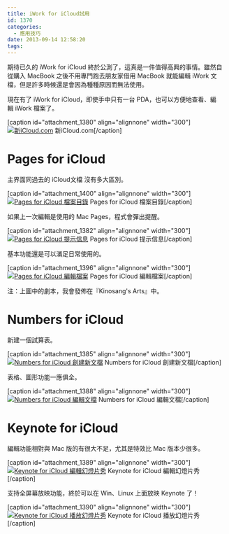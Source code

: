 ```yaml
---
title: iWork for iCloud試用
id: 1370
categories:
  - 應用技巧
date: 2013-09-14 12:58:20
tags:
---
```


期待已久的 iWork for iCloud 終於公測了，這真是一件值得高興的事情。雖然自從購入 MacBook 之後不用專門跑去朋友家借用 MacBook 就能編輯 iWork 文檔，但是許多時候還是會因為種種原因而無法使用。

現在有了 iWork for iCloud，即使手中只有一台 PDA，也可以方便地查看、編輯 iWork 檔案了。

[caption id="attachment_1380" align="alignnone" width="300"][![新iCloud.com](/wp-content/uploads/2013/09/QQ20130920-1@2x-300x208.png)](/wp-content/uploads/2013/09/QQ20130920-1@2x-e1389272543366.png) 新iCloud.com[/caption]

<!--more-->

# Pages for iCloud

主界面同過去的 iCloud文檔 沒有多大區別。

[caption id="attachment_1400" align="alignnone" width="300"][![Pages for iCloud 檔案目錄](/wp-content/uploads/2013/09/QQ20130920-10@2x-300x208.png)](/wp-content/uploads/2013/09/QQ20130920-10@2x-e1389272869891.png) Pages for iCloud 檔案目錄[/caption]

如果上一次編輯是使用的 Mac Pages，程式會彈出提醒。

[caption id="attachment_1382" align="alignnone" width="300"][![Pages for iCloud 提示信息](/wp-content/uploads/2013/09/QQ20130920-3@2x-300x260.png)](/wp-content/uploads/2013/09/QQ20130920-3@2x-e1389272559744.png) Pages for iCloud 提示信息[/caption]

基本功能還是可以滿足日常使用的。

[caption id="attachment_1396" align="alignnone" width="300"][![Pages for iCloud 編輯檔案](/wp-content/uploads/2013/09/QQ20130920-11@2x-300x260.png)](/wp-content/uploads/2013/09/QQ20130920-11@2x-e1389272885689.png) Pages for iCloud 編輯檔案[/caption]

注：上圖中的劇本，我會發佈在『Kinosang's Arts』中。

# Numbers for iCloud

新建一個試算表。

[caption id="attachment_1385" align="alignnone" width="300"][![Numbers for iCloud 創建新文檔](/wp-content/uploads/2013/09/QQ20130920-6@2x-300x208.png)](/wp-content/uploads/2013/09/QQ20130920-6@2x-e1389272577129.png) Numbers for iCloud 創建新文檔[/caption]

表格、圖形功能一應俱全。

[caption id="attachment_1388" align="alignnone" width="300"][![Numbers for iCloud 編輯文檔](/wp-content/uploads/2013/09/QQ20130920-7@2x-300x260.png)](/wp-content/uploads/2013/09/QQ20130920-7@2x-e1389272594511.png) Numbers for iCloud 編輯文檔[/caption]

# Keynote for iCloud

編輯功能相對與 Mac 版的有很大不足，尤其是特效比 Mac 版本少很多。

[caption id="attachment_1389" align="alignnone" width="300"][![Keynote for iCloud 編輯幻燈片秀](/wp-content/uploads/2013/09/QQ20130920-8@2x-300x188.png)](/wp-content/uploads/2013/09/QQ20130920-8@2x-e1389272626981.png) Keynote for iCloud 編輯幻燈片秀[/caption]

支持全屏幕放映功能，終於可以在 Win、Linux 上面放映 Keynote 了！

[caption id="attachment_1390" align="alignnone" width="300"][![Keynote for iCloud 播放幻燈片秀](/wp-content/uploads/2013/09/QQ20130920-9@2x-300x187.png)](/wp-content/uploads/2013/09/QQ20130920-9@2x-e1389272646195.png) Keynote for iCloud 播放幻燈片秀[/caption]
